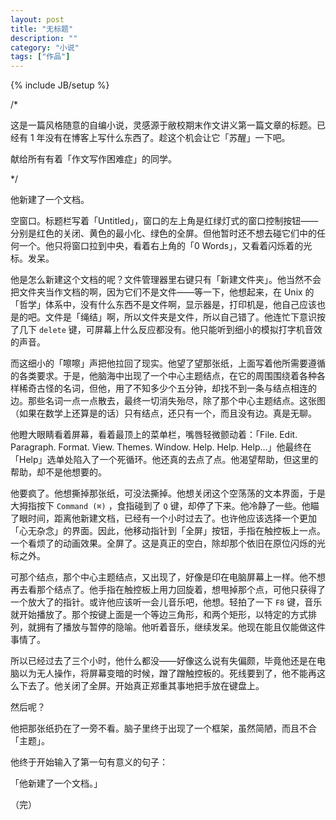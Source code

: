 ```yaml
---
layout: post
title: "无标题"
description: ""
category: "小说"
tags: ["作品"]
---
```

{% include JB/setup %}

/* 

这是一篇风格随意的自编小说，灵感源于敝校期末作文讲义第一篇文章的标题。已经有 1 年没有在博客上写什么东西了。趁这个机会让它「苏醒」一下吧。

献给所有有着「作文写作困难症」的同学。

*/

他新建了一个文档。

空窗口。标题栏写着「Untitled」，窗口的左上角是红绿灯式的窗口控制按钮——分别是红色的关闭、黄色的最小化、绿色的全屏。但他暂时还不想去碰它们中的任何一个。他只将窗口拉到中央，看着右上角的「0 Words」，又看着闪烁着的光标。发呆。

他是怎么新建这个文档的呢？文件管理器里右键只有「新建文件夹」。他当然不会把文件夹当作文档的啊，因为它们不是文件——等一下，他想起来，在 Unix 的「哲学」体系中，没有什么东西不是文件啊，显示器是，打印机是，他自己应该也是的吧。文件是「绳结」啊，所以文件夹是文件，所以自己错了。他连忙下意识按了几下 `delete` 键，可屏幕上什么反应都没有。他只能听到细小的模拟打字机音效的声音。

而这细小的「嚓嚓」声把他拉回了现实。他望了望那张纸，上面写着他所需要遵循的各类要求。于是，他脑海中出现了一个中心主题结点，在它的周围围绕着各种各样稀奇古怪的名词，但他，用了不知多少个五分钟，却找不到一条与结点相连的边。那些名词一点一点散去，最终一切消失殆尽，除了那个中心主题结点。这张图（如果在数学上还算是的话）只有结点，还只有一个，而且没有边。真是无聊。

他瞪大眼睛看着屏幕，看着最顶上的菜单栏，嘴唇轻微颤动着：「File. Edit. Paragraph. Format. View. Themes. Window. Help. Help. Help…」他最终在「Help」选单处陷入了一个死循环。他还真的去点了点。他渴望帮助，但这里的帮助，却不是他想要的。

他要疯了。他想撕掉那张纸，可没法撕掉。他想关闭这个空荡荡的文本界面，于是大拇指按下 `Command (⌘)` ，食指碰到了 `Q` 键，却停了下来。他冷静了一些。他瞄了眼时间，距离他新建文档，已经有一个小时过去了。也许他应该选择一个更加「心无杂念」的界面。因此，他移动指针到「全屏」按钮，手指在触控板上一点。一个看烦了的动画效果。全屏了。这是真正的空白，除却那个依旧在原位闪烁的光标之外。

可那个结点，那个中心主题结点，又出现了，好像是印在电脑屏幕上一样。他不想再去看那个结点了。他手指在触控板上用力回旋着，想甩掉那个点，可他只获得了一个放大了的指针。或许他应该听一会儿音乐吧，他想。轻拍了一下 `F8` 键，音乐就开始播放了。那个按键上面是一个等边三角形，和两个矩形，以特定的方式排列，就拥有了播放与暂停的隐喻。他听着音乐，继续发呆。他现在能且仅能做这件事情了。

所以已经过去了三个小时，他什么都没——好像这么说有失偏颇，毕竟他还是在电脑以为无人操作，将屏幕变暗的时候，蹭了蹭触控板的。死线要到了，他不能再这么下去了。他关闭了全屏。开始真正郑重其事地把手放在键盘上。

然后呢？

他把那张纸扔在了一旁不看。脑子里终于出现了一个框架，虽然简陋，而且不合「主题」。

他终于开始输入了第一句有意义的句子：

「他新建了一个文档。」



（完）
